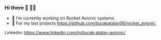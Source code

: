 ### Hi there 👋 🚀🚀

- 🔭 I’m currently working on Rocket Avionic systems
- 🚀 For my last projects https://github.com/burakatalay06/rocket_avionic

Linkedin: https://www.linkedin.com/in/burak-atalay-avionic/
